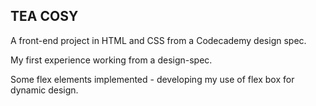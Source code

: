 ## TEA COSY

A front-end project in HTML and CSS from a Codecademy design spec.

My first experience working from a design-spec.

Some flex elements implemented - developing my use of flex box for dynamic design.
